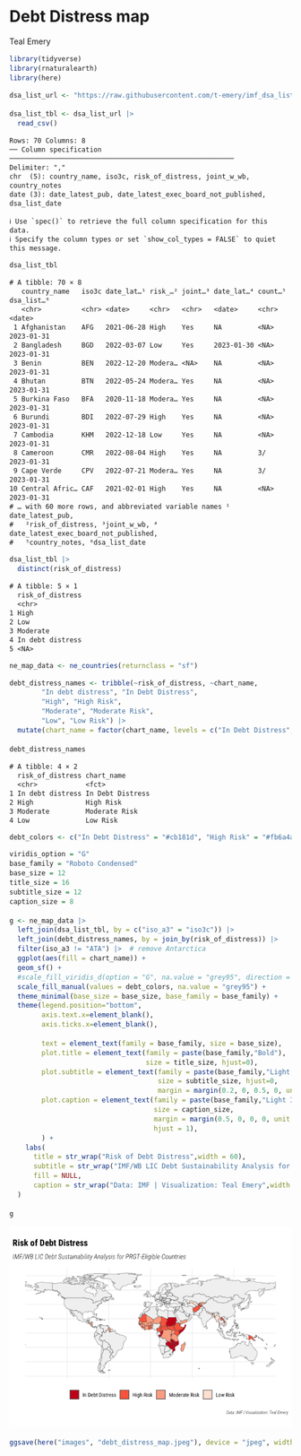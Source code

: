 Debt Distress map
================
Teal Emery

``` r
library(tidyverse)
library(rnaturalearth)
library(here)
```

``` r
dsa_list_url <- "https://raw.githubusercontent.com/t-emery/imf_dsa_list/master/data/imf_lic_dsa_list_as_of_2023-01-31.csv"

dsa_list_tbl <- dsa_list_url |> 
  read_csv()
```

    Rows: 70 Columns: 8
    ── Column specification ────────────────────────────────────────────────────────
    Delimiter: ","
    chr  (5): country_name, iso3c, risk_of_distress, joint_w_wb, country_notes
    date (3): date_latest_pub, date_latest_exec_board_not_published, dsa_list_date

    ℹ Use `spec()` to retrieve the full column specification for this data.
    ℹ Specify the column types or set `show_col_types = FALSE` to quiet this message.

``` r
dsa_list_tbl
```

    # A tibble: 70 × 8
       country_name   iso3c date_lat…¹ risk_…² joint…³ date_lat…⁴ count…⁵ dsa_list…⁶
       <chr>          <chr> <date>     <chr>   <chr>   <date>     <chr>   <date>    
     1 Afghanistan    AFG   2021-06-28 High    Yes     NA         <NA>    2023-01-31
     2 Bangladesh     BGD   2022-03-07 Low     Yes     2023-01-30 <NA>    2023-01-31
     3 Benin          BEN   2022-12-20 Modera… <NA>    NA         <NA>    2023-01-31
     4 Bhutan         BTN   2022-05-24 Modera… Yes     NA         <NA>    2023-01-31
     5 Burkina Faso   BFA   2020-11-18 Modera… Yes     NA         <NA>    2023-01-31
     6 Burundi        BDI   2022-07-29 High    Yes     NA         <NA>    2023-01-31
     7 Cambodia       KHM   2022-12-18 Low     Yes     NA         <NA>    2023-01-31
     8 Cameroon       CMR   2022-08-04 High    Yes     NA         3/      2023-01-31
     9 Cape Verde     CPV   2022-07-21 Modera… Yes     NA         3/      2023-01-31
    10 Central Afric… CAF   2021-02-01 High    Yes     NA         <NA>    2023-01-31
    # … with 60 more rows, and abbreviated variable names ¹​date_latest_pub,
    #   ²​risk_of_distress, ³​joint_w_wb, ⁴​date_latest_exec_board_not_published,
    #   ⁵​country_notes, ⁶​dsa_list_date

``` r
dsa_list_tbl |> 
  distinct(risk_of_distress)
```

    # A tibble: 5 × 1
      risk_of_distress
      <chr>           
    1 High            
    2 Low             
    3 Moderate        
    4 In debt distress
    5 <NA>            

``` r
ne_map_data <- ne_countries(returnclass = "sf")
```

``` r
debt_distress_names <- tribble(~risk_of_distress, ~chart_name,
        "In debt distress", "In Debt Distress",
        "High", "High Risk",
        "Moderate", "Moderate Risk",
        "Low", "Low Risk") |> 
  mutate(chart_name = factor(chart_name, levels = c("In Debt Distress", "High Risk", "Moderate Risk", "Low Risk")))

debt_distress_names
```

    # A tibble: 4 × 2
      risk_of_distress chart_name      
      <chr>            <fct>           
    1 In debt distress In Debt Distress
    2 High             High Risk       
    3 Moderate         Moderate Risk   
    4 Low              Low Risk        

``` r
debt_colors <- c("In Debt Distress" = "#cb181d", "High Risk" = "#fb6a4a", "Moderate Risk" = "#fcae91", "Low Risk" = "#fee5d9")
```

``` r
viridis_option = "G"
base_family = "Roboto Condensed"
base_size = 12
title_size = 16
subtitle_size = 12
caption_size = 8

g <- ne_map_data |> 
  left_join(dsa_list_tbl, by = c("iso_a3" = "iso3c")) |> 
  left_join(debt_distress_names, by = join_by(risk_of_distress)) |> 
  filter(iso_a3 != "ATA") |>  # remove Antarctica
  ggplot(aes(fill = chart_name)) +
  geom_sf() +
  #scale_fill_viridis_d(option = "G", na.value = "grey95", direction = -1) +
  scale_fill_manual(values = debt_colors, na.value = "grey95") +
  theme_minimal(base_size = base_size, base_family = base_family) +
  theme(legend.position="bottom",
        axis.text.x=element_blank(),
        axis.ticks.x=element_blank(),

        text = element_text(family = base_family, size = base_size),
        plot.title = element_text(family = paste(base_family,"Bold"), 
                                  size = title_size, hjust=0),
        plot.subtitle = element_text(family = paste(base_family,"Light Italic"), 
                                     size = subtitle_size, hjust=0, 
                                     margin = margin(0.2, 0, 0.5, 0, unit="cm")),
        plot.caption = element_text(family = paste(base_family,"Light Italic"), 
                                    size = caption_size, 
                                    margin = margin(0.5, 0, 0, 0, unit = "cm"), 
                                    hjust = 1),
        ) +
    labs(
      title = str_wrap("Risk of Debt Distress",width = 60),
      subtitle = str_wrap("IMF/WB LIC Debt Sustainability Analysis for PRGT-Eligible Countries"),
      fill = NULL,
      caption = str_wrap("Data: IMF | Visualization: Teal Emery",width = 70)
  )

g
```

![](debt_distress_map_files/figure-commonmark/unnamed-chunk-7-1.png)

``` r
ggsave(here("images", "debt_distress_map.jpeg"), device = "jpeg", width = 7, height = 5)
```

